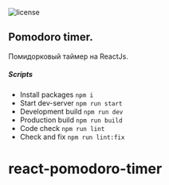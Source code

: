 ﻿![license](https://img.shields.io/github/license/websega/pomodoro-timer-reactjs "license")

## Pomodoro timer.
Помидорковый таймер на ReactJs.

##### Scripts
- Install packages    ```npm i```
- Start dev-server    ```npm run start```
- Development build   ```npm run dev```
- Production build    ```npm run build```
- Сode check          ```npm run lint```
- Check and fix       ```npm run lint:fix```
# react-pomodoro-timer
